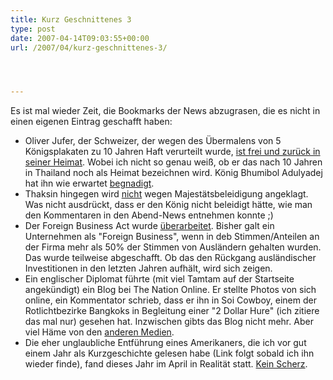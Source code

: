 ```yaml
---
title: Kurz Geschnittenes 3
type: post
date: 2007-04-14T09:03:55+00:00
url: /2007/04/kurz-geschnittenes-3/




---
```

Es ist mal wieder Zeit, die Bookmarks der News abzugrasen, die es nicht in einen eigenen Eintrag geschafft haben:

  * Oliver Jufer, der Schweizer, der wegen des Übermalens von 5 Königsplakaten zu 10 Jahren Haft verurteilt wurde, [ist frei und zurück in seiner Heimat][1]. Wobei ich nicht so genau weiß, ob er das nach 10 Jahren in Thailand noch als Heimat bezeichnen wird. König Bhumibol Adulyadej hat ihn wie erwartet [begnadigt][2].
  * Thaksin hingegen wird [nicht][3] wegen Majestätsbeleidigung angeklagt. Was nicht ausdrückt, dass er den König nicht beleidigt hätte, wie man den Kommentaren in den Abend-News entnehmen konnte ;)
  * Der Foreign Business Act wurde [überarbeitet][4]. Bisher galt ein Unternehmen als "Foreign Business", wenn in deb Stimmen/Anteilen an der Firma mehr als 50% der Stimmen von Ausländern gehalten wurden. Das wurde teilweise abgeschafft. Ob das den Rückgang ausländischer Investitionen in den letzten Jahren aufhält, wird sich zeigen.
  * Ein englischer Diplomat führte (mit viel Tamtam auf der Startseite angekündigt) ein Blog bei The Nation Online. Er stellte Photos von sich online, ein Kommentator schrieb, dass er ihn in Soi Cowboy, einem der Rotlichtbezirke Bangkoks in Begleitung einer "2 Dollar Hure" (ich zitiere das mal nur) gesehen hat. Inzwischen gibts das Blog nicht mehr. Aber viel Häme von den [anderen Medien][5].
  * Die eher unglaubliche Entführung eines Amerikaners, die ich vor gut einem Jahr als Kurzgeschichte gelesen habe (Link folgt sobald ich ihn wieder finde), fand dieses Jahr im April in Realität statt. [Kein Scherz][6].

 [1]: http://www.nationmultimedia.com/2007/04/13/headlines/headlines_30031828.php
 [2]: http://edition.cnn.com/2007/WORLD/asiapcf/04/12/thai.king.ap/index.html?eref=edition_asia
 [3]: http://www.nationmultimedia.com/2007/04/10/headlines/headlines_30031587.php
 [4]: http://www.nationmultimedia.com/breakingnews/read.php?newsid=30031582
 [5]: http://www.bangkokpost.com/breaking_news/breakingnews.php?id=118065
 [6]: http://www.nationmultimedia.com/breakingnews/read.php?newsid=30031858
